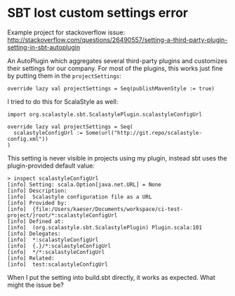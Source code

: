 # SBT lost custom settings error

Example project for stackoverflow issue: http://stackoverflow.com/questions/26490557/setting-a-third-party-plugin-setting-in-sbt-autoplugin

An AutoPlugin which aggregates several third-party plugins and customizes their settings for our company. For most of the plugins, this works just fine by putting them in the `projectSettings`:

    override lazy val projectSettings = Seq(publishMavenStyle := true)

I tried to do this for ScalaStyle as well:

    import org.scalastyle.sbt.ScalastylePlugin.scalastyleConfigUrl

    override lazy val projectSettings = Seq(
      scalastyleConfigUrl := Some(url("http://git.repo/scalastyle-config.xml"))
    )

This setting is never visible in projects using my plugin, instead sbt uses the plugin-provided default value:

    > inspect scalastyleConfigUrl
    [info] Setting: scala.Option[java.net.URL] = None
    [info] Description:
    [info]  Scalastyle configuration file as a URL
    [info] Provided by:
    [info]  {file:/Users/kaeser/Documents/workspace/ci-test-project/}root/*:scalastyleConfigUrl
    [info] Defined at:
    [info]  (org.scalastyle.sbt.ScalastylePlugin) Plugin.scala:101
    [info] Delegates:
    [info]  *:scalastyleConfigUrl
    [info]  {.}/*:scalastyleConfigUrl
    [info]  */*:scalastyleConfigUrl
    [info] Related:
    [info]  test:scalastyleConfigUrl

When I put the setting into build.sbt directly, it works as expected.
What might the issue be?

